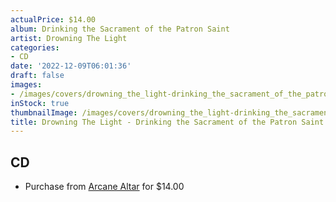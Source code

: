 ```yaml
---
actualPrice: $14.00
album: Drinking the Sacrament of the Patron Saint
artist: Drowning The Light
categories:
- CD
date: '2022-12-09T06:01:36'
draft: false
images:
- /images/covers/drowning_the_light-drinking_the_sacrament_of_the_patron_saint.jpg
inStock: true
thumbnailImage: /images/covers/drowning_the_light-drinking_the_sacrament_of_the_patron_saint-thumb.jpg
title: Drowning The Light - Drinking the Sacrament of the Patron Saint
---
```


## CD
* Purchase from [Arcane Altar](https://arcanealtar.bigcartel.com/product/drowning-the-light-drinking-the-sacrament-of-the-patron-saint-cd) for $14.00
